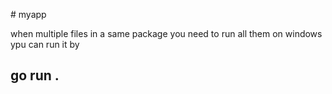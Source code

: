 #   m y a p p 

when multiple files in a same package you need to run all them 
on windows ypu can run it by 
## go run .
 
 
